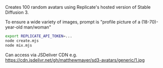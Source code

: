 Creates 100 random avatars using Replicate's hosted version of Stable Diffusion 3.

To ensure a wide variety of images, prompt is "profile picture of a (18-70)-year-old man/woman"

```bash
export REPLICATE_API_TOKEN=...
node create.mjs
node mix.mjs
```

Can access via JSDeliver CDN e.g.
https://cdn.jsdelivr.net/gh/matthewmayer/sd3-avatars/generic/1.jpg
